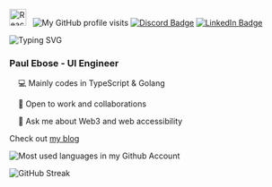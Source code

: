 <img src="https://techstack-generator.vercel.app/react-icon.svg" alt="React.js" width="30" height="30" /> &nbsp;
![My GitHub profile visits](https://visitor-badge.glitch.me/badge?page_id=paulebose.paulebose&label=ddff)
[![Discord Badge](https://img.shields.io/badge/-@bada%237678-7289DA?style=flat-square&logo=discord&logoColor=white)](https://discordapp.com/users/763924922589249557)
[![LinkedIn Badge](https://img.shields.io/badge/-PaulEbose-blue?style=flat-square&logo=Linkedin&logoColor=white)](https://www.linkedin.com/in/paulebose/)

![Typing SVG](https://readme-typing-svg.demolab.com?font=&pause=1000&color=bbb&center=true&vCenter=true&width=435&lines=+I+enjoy+building+accessible+solutions)

### Paul Ebose - UI Engineer

&nbsp; &nbsp; 💻 Mainly codes in TypeScript & Golang

&nbsp; &nbsp; 🌱 Open to work and collaborations

&nbsp; &nbsp; 💬 Ask me about Web3 and web accessibility

Check out [my blog](https://bada.hashnode.dev/)

![Most used languages in my Github Account](https://github-readme-stats.vercel.app/api/top-langs/?username=apexkoder&layout=compact&theme=transparent&title_color=58a6ff&text_color=aaa&count_private=true&langs_count=10&hide_border=true)

![GitHub Streak](https://github-readme-streak-stats.herokuapp.com?user=apexkoder&theme=github-dark-blue&hide_border=true&stroke=0000)
